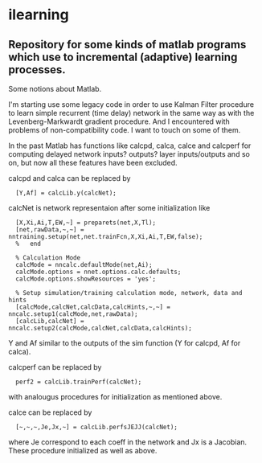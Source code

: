 ilearning
=========

Repository for some kinds of matlab programs which use to incremental (adaptive) learning processes.
----------------------------------------------------------------------------------------------------


Some notions about Matlab.

I'm starting use some legacy code in order to use Kalman Filter procedure to learn simple recurrent (time delay) network in the same way as with the Levenberg-Markwardt gradient procedure. And I encountered with problems of non-compatibility code. I want to touch on some of them.

In the past Matlab has functions like calcpd, calca, calce and calcperf for computing delayed network inputs? outputs? layer inputs/outputs and so on, but now all these features have been excluded.

calcpd and calca can be replaced by
```
  [Y,Af] = calcLib.y(calcNet);
```
calcNet is network representaion after some initialization like
```
  [X,Xi,Ai,T,EW,~] = preparets(net,X,Tl);
  [net,rawData,~,~] = nntraining.setup(net,net.trainFcn,X,Xi,Ai,T,EW,false);
  %   end
  
  % Calculation Mode
  calcMode = nncalc.defaultMode(net,Ai);
  calcMode.options = nnet.options.calc.defaults;
  calcMode.options.showResources = 'yes';

  % Setup simulation/training calculation mode, network, data and hints
  [calcMode,calcNet,calcData,calcHints,~,~] = nncalc.setup1(calcMode,net,rawData);
  [calcLib,calcNet] = nncalc.setup2(calcMode,calcNet,calcData,calcHints);
```
Y and Af similar to the outputs of the sim function (Y for calcpd, Af for calca).

calcperf can be replaced by 
```  
  perf2 = calcLib.trainPerf(calcNet);
```
with analougus procedures for initialization as mentioned above.

calce can be replaced by
```
  [~,~,~,Je,Jx,~] = calcLib.perfsJEJJ(calcNet);
```
where Je correspond to each coeff in the network and Jx is a Jacobian.
These procedure initialized as well as above.

